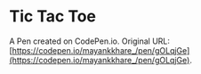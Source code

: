 # Tic Tac Toe

A Pen created on CodePen.io. Original URL: [https://codepen.io/mayankkhare_/pen/gOLqjGe](https://codepen.io/mayankkhare_/pen/gOLqjGe).


